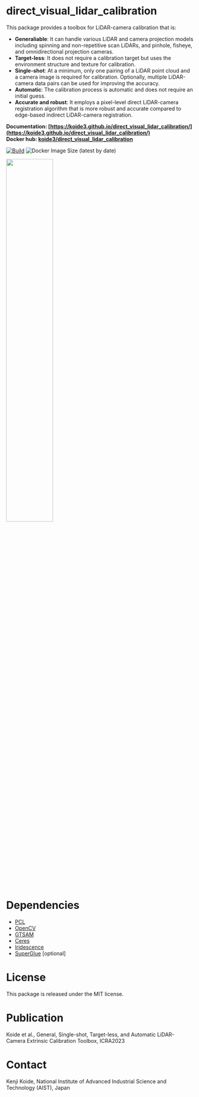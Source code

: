 # direct_visual_lidar_calibration

This package provides a toolbox for LiDAR-camera calibration that is: 

- **Generaliable**: It can handle various LiDAR and camera projection models including spinning and non-repetitive scan LiDARs, and pinhole, fisheye, and omnidirectional projection cameras.
- **Target-less**: It does not require a calibration target but uses the environment structure and texture for calibration.
- **Single-shot**: At a minimum, only one pairing of a LiDAR point cloud and a camera image is required for calibration. Optionally, multiple LiDAR-camera data pairs can be used for improving the accuracy.
- **Automatic**: The calibration process is automatic and does not require an initial guess.
- **Accurate and robust**: It employs a pixel-level direct LiDAR-camera registration algorithm that is more robust and accurate compared to edge-based indirect LiDAR-camera registration.

**Documentation: [https://koide3.github.io/direct_visual_lidar_calibration/](https://koide3.github.io/direct_visual_lidar_calibration/)**  
**Docker hub: [koide3/direct_visual_lidar_calibration](https://hub.docker.com/repository/docker/koide3/direct_visual_lidar_calibration)**

[![Build](https://github.com/koide3/direct_visual_lidar_calibration/actions/workflows/balm.yaml/badge.svg?branch=main)](https://github.com/koide3/direct_visual_lidar_calibration/actions/workflows/balm.yaml) ![Docker Image Size (latest by date)](https://img.shields.io/docker/image-size/koide3/direct_visual_lidar_calibration)

<img src="https://user-images.githubusercontent.com/31344317/213393920-501f754f-c19f-4bab-af82-76a70d2ec6c6.png" width="50%">

# Dependencies

- [PCL](https://pointclouds.org/)
- [OpenCV](https://opencv.org/)
- [GTSAM](https://gtsam.org/)
- [Ceres](http://ceres-solver.org/)
- [Iridescence](https://github.com/koide3/iridescence)
- [SuperGlue](https://github.com/magicleap/SuperGluePretrainedNetwork) [optional]

# License

This package is released under the MIT license.

# Publication

Koide et al., General, Single-shot, Target-less, and Automatic LiDAR-Camera Extrinsic Calibration Toolbox, ICRA2023

# Contact

Kenji Koide, National Institute of Advanced Industrial Science and Technology (AIST), Japan